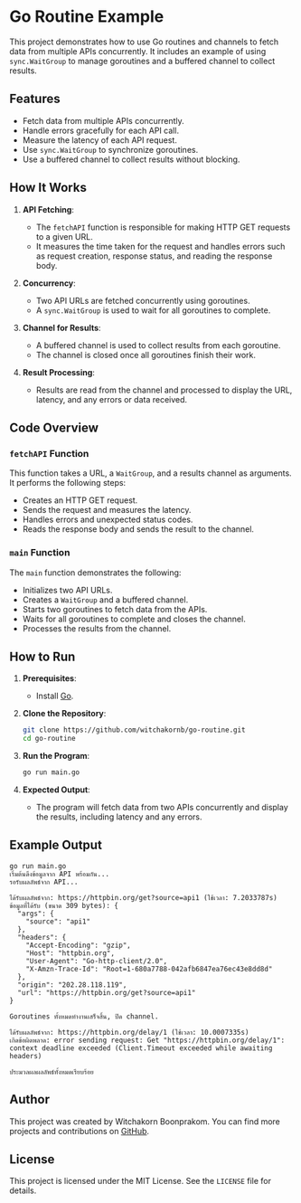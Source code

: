 # Go Routine Example

This project demonstrates how to use Go routines and channels to fetch data from multiple APIs concurrently. It includes an example of using `sync.WaitGroup` to manage goroutines and a buffered channel to collect results.

## Features
- Fetch data from multiple APIs concurrently.
- Handle errors gracefully for each API call.
- Measure the latency of each API request.
- Use `sync.WaitGroup` to synchronize goroutines.
- Use a buffered channel to collect results without blocking.

## How It Works

1. **API Fetching**:
   - The `fetchAPI` function is responsible for making HTTP GET requests to a given URL.
   - It measures the time taken for the request and handles errors such as request creation, response status, and reading the response body.

2. **Concurrency**:
   - Two API URLs are fetched concurrently using goroutines.
   - A `sync.WaitGroup` is used to wait for all goroutines to complete.

3. **Channel for Results**:
   - A buffered channel is used to collect results from each goroutine.
   - The channel is closed once all goroutines finish their work.

4. **Result Processing**:
   - Results are read from the channel and processed to display the URL, latency, and any errors or data received.

## Code Overview

### `fetchAPI` Function
This function takes a URL, a `WaitGroup`, and a results channel as arguments. It performs the following steps:
- Creates an HTTP GET request.
- Sends the request and measures the latency.
- Handles errors and unexpected status codes.
- Reads the response body and sends the result to the channel.

### `main` Function
The `main` function demonstrates the following:
- Initializes two API URLs.
- Creates a `WaitGroup` and a buffered channel.
- Starts two goroutines to fetch data from the APIs.
- Waits for all goroutines to complete and closes the channel.
- Processes the results from the channel.

## How to Run

1. **Prerequisites**:
   - Install [Go](https://golang.org/dl/).

2. **Clone the Repository**:
   ```bash
   git clone https://github.com/witchakornb/go-routine.git
   cd go-routine
   ```

3. **Run the Program**:
   ```bash
   go run main.go
   ```

4. **Expected Output**:
   - The program will fetch data from two APIs concurrently and display the results, including latency and any errors.

## Example Output
```
go run main.go
เริ่มต้นดึงข้อมูลจาก API พร้อมกัน...
รอรับผลลัพธ์จาก API...

ได้รับผลลัพธ์จาก: https://httpbin.org/get?source=api1 (ใช้เวลา: 7.2033787s)
ข้อมูลที่ได้รับ (ขนาด 309 bytes): {
  "args": {
    "source": "api1"
  }, 
  "headers": {
    "Accept-Encoding": "gzip",
    "Host": "httpbin.org",
    "User-Agent": "Go-http-client/2.0",
    "X-Amzn-Trace-Id": "Root=1-680a7788-042afb6847ea76ec43e8dd8d"
  },
  "origin": "202.28.118.119",
  "url": "https://httpbin.org/get?source=api1"
}

Goroutines ทั้งหมดทำงานเสร็จสิ้น, ปิด channel.

ได้รับผลลัพธ์จาก: https://httpbin.org/delay/1 (ใช้เวลา: 10.0007335s)
เกิดข้อผิดพลาด: error sending request: Get "https://httpbin.org/delay/1": context deadline exceeded (Client.Timeout exceeded while awaiting headers)

ประมวลผลผลลัพธ์ทั้งหมดเรียบร้อย
```

## Author
This project was created by Witchakorn Boonprakom. You can find more projects and contributions on [GitHub](https://github.com/witchakornb).

## License
This project is licensed under the MIT License. See the `LICENSE` file for details.